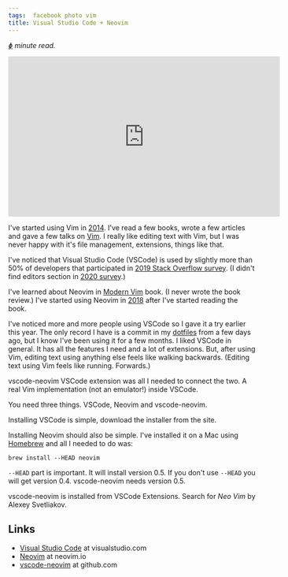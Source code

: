 ```yaml
---
tags:  facebook photo vim
title: Visual Studio Code + Neovim
---
```

*[ɸ](https://en.wikipedia.org/wiki/Golden_ratio "1.618") minute read.*

<iframe src="https://www.facebook.com/plugins/post.php?href=https%3A%2F%2Fwww.facebook.com%2Fzeljko.filipin%2Fposts%2F10158798342837290&show_text=true&width=552&height=325&appId" width="552" height="325" style="border:none;overflow:hidden" scrolling="no" frameborder="0" allowTransparency="true" allow="encrypted-media"></iframe>

I've started using Vim in [2014](https://github.com/zeljkofilipin/dotfiles/commit/a21f4bb5834695dafba64e7c59a05694eaf52fdc). I've read a few books, wrote a few articles and gave a few talks on [Vim](/tags/vim). I really like editing text with Vim, but I was never happy with it's file management, extensions, things like that.

I've noticed that Visual Studio Code (VSCode) is used by slightly more than 50% of developers that participated in [2019 Stack Overflow survey](https://insights.stackoverflow.com/survey/2019#development-environments-and-tools). (I didn't find editors section in [2020 survey](https://insights.stackoverflow.com/survey/2020#development-environments-and-tools).)

I've learned about Neovim in [Modern Vim](https://pragprog.com/titles/modvim/modern-vim/) book. (I never wrote the book review.) I've started using Neovim in [2018](https://github.com/zeljkofilipin/dotfiles/commit/c4320cae324b5c06169be6267bb839becb1960cb) after I've started reading the book.

I've noticed more and more people using VSCode so I gave it a try earlier this year.  The only record I have is a commit in my [dotfiles](https://github.com/zeljkofilipin/dotfiles/commit/87e71cc4e3487a1d88249f4205fbba4785fddd5e) from a few days ago, but I know I've been using it for a few months. I liked VSCode in general. It has all the features I need and a lot of extensions. But, after using Vim, editing text using anything else feels like walking backwards. (Editing text using Vim feels like running. Forwards.)

vscode-neovim VSCode extension was all I needed to connect the two. A real Vim implementation (not an emulator!) inside VSCode.

You need three things. VSCode, Neovim and vscode-neovim.

Installing VSCode is simple, download the installer from the site.

Installing Neovim should also be simple. I've installed it on a Mac using [Homebrew](https://brew.sh/) and all I needed to do was:

```shell
brew install --HEAD neovim
```

`--HEAD` part is important. It will install version 0.5. If you don't use `--HEAD` you will get version 0.4. vscode-neovim needs version 0.5.

vscode-neovim is installed from VSCode Extensions. Search for *Neo Vim* by Alexey Svetliakov.

## Links

- [Visual Studio Code](https://code.visualstudio.com/) at visualstudio.com
- [Neovim](https://neovim.io/) at neovim.io
- [vscode-neovim](https://github.com/asvetliakov/vscode-neovim) at github.com